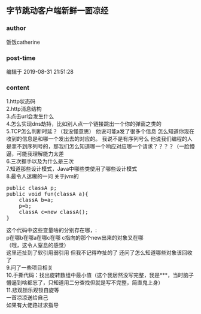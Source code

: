 ## 字节跳动客户端新鲜一面凉经
### author 
饭饭catherine
### post-time 

编辑于  2019-08-31 21:51:28
### content 
<div class="post-topic-des nc-post-content">
 <div>
  1.http状态码
 </div>
 <div>
  2.http消息结构
 </div>
 <div>
  3.点击url会发生什么
 </div>
 <div>
  4.怎么实现dns劫持，比如别人点一个链接跳出一个你的弹窗之类的
 </div>
 <div>
  5.TCP怎么判断时延？（我没懂意思） 他说可能a发了很多个信息 怎么知道你现在收到的信息是和哪一个发出去的对应的。 我说不是有序列号么 他说我们编程的人是拿不到序列号的，那我们怎么知道哪一个响应对应哪一个请求？？？？（一脸懵逼，可能我理解能力太差
 </div>
 <div>
  6.三次握手以及为什么是三次
 </div>
 <div>
  7.知道那些设计模式，Java中哪些类使用了哪些设计模式
 </div>
 <div>
  8.最令人迷糊的一问 关于jvm的
 </div>
 <div>
  <pre class="prettyprint lang-java">public classA p;
public void fun(classA a){
    classA b=a;
    p=b;
    classA c=new classA();
}</pre>
  这个代码中这些变量啥的分别存在哪，:
  <br/>
  p在哪b在哪a在哪c在哪 c指向的那个new出来的对象又在哪
  <br/>
  （哦，这令人窒息的感觉）
  <br/>
  <div>
   这里还扯到了软引用弱引用 但我不记得咋扯的了 还问了怎么知道哪些对象该回收了
  </div>
  9.问了一些项目相关
 </div>
 <div>
  10.手撕代码：找出旋转数组中最小值（这个我居然没写完整，我是***，当时脑子懵逼到啥都忘了，只知道用二分查找但就是写不完整，简直鬼上身）
 </div>
 <div>
  11.悲观锁乐观锁自旋等
 </div>
 <div>
  一首凉凉送给自己
 </div>
 <div>
  如果有大佬路过求指导
 </div>
</div>
